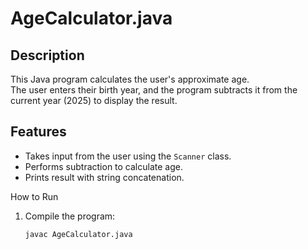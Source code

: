 # AgeCalculator.java

## Description
This Java program calculates the user's approximate age.  
The user enters their birth year, and the program subtracts it from the current year (2025) to display the result.

## Features
- Takes input from the user using the `Scanner` class.
- Performs subtraction to calculate age.
- Prints result with string concatenation.

 How to Run
1. Compile the program:
   ```bash
   javac AgeCalculator.java
